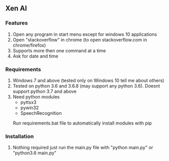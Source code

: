 <h2> Xen AI </h2>

<h3> Features </h3>
<ol>
<li>Open any program in start menu except for windows 10 applications
</li>
<li>Open "stackoverflow" in chrome (to open stackoverflow.com in chrome/firefox)</li>
<li>Supports more then one command at a time</li>
<li> Ask for date and time </li>
</ol>
<h3> Requirements </h3>

<ol>
<li>Windows 7 and above (tested only on Windows 10 tell me about others)</li>
<li>Tested on python 3.6 and 3.6.8 (may support any python 3.6). Doesnt support python 3.7 and above</li>
<li>Need python modules <ul> <li>pyttsx3</li>
<li>pywin32</li>
<li>SpeechRecognition</li>
</ul>
<p>Run requirements.bat file to automatically install modules with pip</p>
</ol>
<h3> Installation </h3>

<ol>
<li>Nothing required just run the main.py file with "python main.py" or "python3.6 main.py"</li>
</ol>
